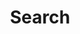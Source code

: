 ---
title: "Search" # in any language you want
layout: "search" # is necessary
url: "/jp/search/"
# url: "/archive"
# description: "Description for Search"
summary: "search"
placeholder: "Search..."
---
